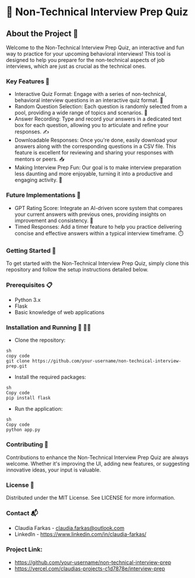 # 🚀 Non-Technical Interview Prep Quiz

## About the Project 📖
Welcome to the Non-Technical Interview Prep Quiz, an interactive and fun way to practice for your upcoming behavioral interviews! This tool is designed to help you prepare for the non-technical aspects of job interviews, which are just as crucial as the technical ones.

### Key Features 🌟
* Interactive Quiz Format: Engage with a series of non-technical, behavioral interview questions in an interactive quiz format. 📝
* Random Question Selection: Each question is randomly selected from a pool, providing a wide range of topics and scenarios. 🔀
* Answer Recording: Type and record your answers in a dedicated text box for each question, allowing you to articulate and refine your responses. ✍️
* Downloadable Responses: Once you're done, easily download your answers along with the corresponding questions in a CSV file. This feature is excellent for reviewing and sharing your responses with mentors or peers. 📥
* Making Interview Prep Fun: Our goal is to make interview preparation less daunting and more enjoyable, turning it into a productive and engaging activity. 🎉

### Future Implementations 🔮
* GPT Rating Score: Integrate an AI-driven score system that compares your current answers with previous ones, providing insights on improvement and consistency. 🤖
* Timed Responses: Add a timer feature to help you practice delivering concise and effective answers within a typical interview timeframe. ⏱️

### Getting Started 🚀
To get started with the Non-Technical Interview Prep Quiz, simply clone this repository and follow the setup instructions detailed below.

### Prerequisites 📋
* Python 3.x
* Flask
* Basic knowledge of web applications

### Installation and Running  💾 🏃‍♀️
* Clone the repository:
```
sh
copy code
git clone https://github.com/your-username/non-technical-interview-prep.git
```
* Install the required packages:
```
sh
Copy code
pip install flask
```
* Run the application:
```
sh
Copy code
python app.py
```

### Contributing 🤝
Contributions to enhance the Non-Technical Interview Prep Quiz are always welcome. Whether it's improving the UI, adding new features, or suggesting innovative ideas, your input is valuable.

### License 📄
Distributed under the MIT License. See LICENSE for more information.

### Contact 📬
* Claudia Farkas - claudia.farkas@outlook.com
* LinkedIn - https://www.linkedin.com/in/claudia-farkas/ 

### Project Link: 
* https://github.com/your-username/non-technical-interview-prep
* https://vercel.com/claudias-projects-c1d7878e/interview-prep
